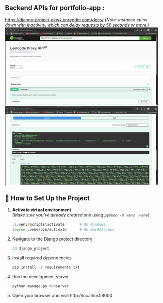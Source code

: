 ## Backend APIs for portfolio-app :
https://django-project-ekwx.onrender.com/docs/
_(Note: instance spins down with inactivity, which can delay requests by 50 seconds or more.)_
![img.png](img.png)
![img_1.png](img_1.png)

## 🚀 How to Set Up the Project

1. **Activate virtual environment**  
   _(Make sure you've already created one using `python -m venv .venv`)_

   ```bash
   .\.venv\Scripts\activate       # On Windows
   source .venv/bin/activate      # On macOS/Linux

2. Navigate to the Django project directory
    ```bash
    cd django_project

3. Install required dependencies
   ```bash
   pip install -r requirements.txt

4. Run the development server
    ```bash
    python manage.py runserver

5. Open your browser and visit http://localhost:8000

